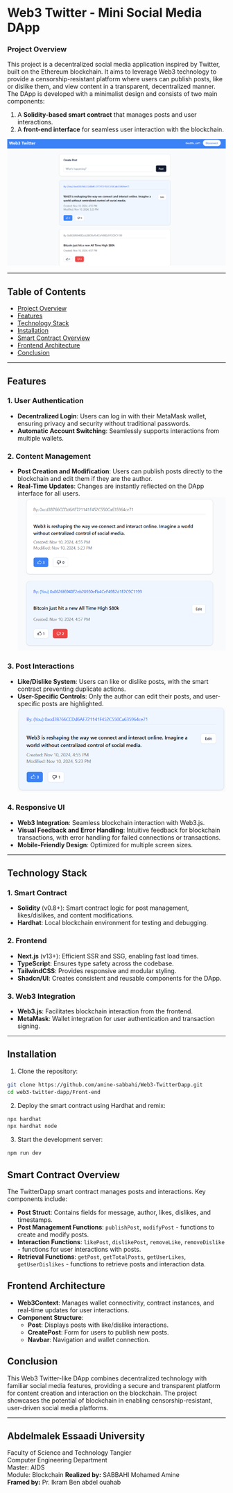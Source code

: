 # Web3 Twitter - Mini Social Media DApp

### Project Overview

This project is a decentralized social media application inspired by Twitter, built on the Ethereum blockchain. It aims to leverage Web3 technology to provide a censorship-resistant platform where users can publish posts, like or dislike them, and view content in a transparent, decentralized manner. The DApp is developed with a minimalist design and consists of two main components: 
1. A **Solidity-based smart contract** that manages posts and user interactions.
2. A **front-end interface** for seamless user interaction with the blockchain.

![interface](images/interface.png)

---

## Table of Contents
- [Project Overview](#project-overview)
- [Features](#features)
- [Technology Stack](#technology-stack)
- [Installation](#installation)
- [Smart Contract Overview](#smart-contract-overview)
- [Frontend Architecture](#frontend-architecture)
- [Conclusion](#conclusion)

---

## Features

### 1. User Authentication
- **Decentralized Login**: Users can log in with their MetaMask wallet, ensuring privacy and security without traditional passwords.
- **Automatic Account Switching**: Seamlessly supports interactions from multiple wallets.
  
### 2. Content Management
- **Post Creation and Modification**: Users can publish posts directly to the blockchain and edit them if they are the author.
- **Real-Time Updates**: Changes are instantly reflected on the DApp interface for all users.
![interface](images/posts-card.png)
### 3. Post Interactions
- **Like/Dislike System**: Users can like or dislike posts, with the smart contract preventing duplicate actions.
- **User-Specific Controls**: Only the author can edit their posts, and user-specific posts are highlighted.
![interface](images/actual-post.png)
### 4. Responsive UI
- **Web3 Integration**: Seamless blockchain interaction with Web3.js.
- **Visual Feedback and Error Handling**: Intuitive feedback for blockchain transactions, with error handling for failed connections or transactions.
- **Mobile-Friendly Design**: Optimized for multiple screen sizes.

---

## Technology Stack

### 1. Smart Contract
- **Solidity** (v0.8+): Smart contract logic for post management, likes/dislikes, and content modifications.
- **Hardhat**: Local blockchain environment for testing and debugging.

### 2. Frontend
- **Next.js** (v13+): Efficient SSR and SSG, enabling fast load times.
- **TypeScript**: Ensures type safety across the codebase.
- **TailwindCSS**: Provides responsive and modular styling.
- **Shadcn/UI**: Creates consistent and reusable components for the DApp.

### 3. Web3 Integration
- **Web3.js**: Facilitates blockchain interaction from the frontend.
- **MetaMask**: Wallet integration for user authentication and transaction signing.

---

## Installation

1. Clone the repository:
  ```bash
  git clone https://github.com/amine-sabbahi/Web3-TwitterDapp.git
  cd web3-twitter-dapp/Front-end
  ```
2. Deploy the smart contract using Hardhat and remix:
  ```bash
  npx hardhat
  npx hardhat node
  ```
3. Start the development server:
  ```bash
  npm run dev
  ```

## Smart Contract Overview

The TwitterDapp smart contract manages posts and interactions. Key components include:

- **Post Struct**: Contains fields for message, author, likes, dislikes, and timestamps.
- **Post Management Functions**: `publishPost`, `modifyPost` - functions to create and modify posts.
- **Interaction Functions**: `likePost`, `dislikePost`, `removeLike`, `removeDislike` - functions for user interactions with posts.
- **Retrieval Functions**: `getPost`, `getTotalPosts`, `getUserLikes`, `getUserDislikes` - functions to retrieve posts and interaction data.

## Frontend Architecture

- **Web3Context**: Manages wallet connectivity, contract instances, and real-time updates for user interactions.
- **Component Structure**:
  - **Post**: Displays posts with like/dislike interactions.
  - **CreatePost**: Form for users to publish new posts.
  - **Navbar**: Navigation and wallet connection.

## Conclusion

This Web3 Twitter-like DApp combines decentralized technology with familiar social media features, providing a secure and transparent platform for content creation and interaction on the blockchain. The project showcases the potential of blockchain in enabling censorship-resistant, user-driven social media platforms.

---

## Abdelmalek Essaadi University  
Faculty of Science and Technology Tangier  
Computer Engineering Department  
Master: AIDS  
Module: Blockchain
**Realized by:** SABBAHI Mohamed Amine  
**Framed by:** Pr. Ikram Ben abdel ouahab  
